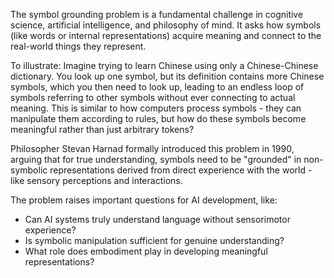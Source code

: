 The symbol grounding problem is a fundamental challenge in cognitive science, artificial intelligence, and philosophy of mind. It asks how symbols (like words or internal representations) acquire meaning and connect to the real-world things they represent.

To illustrate: Imagine trying to learn Chinese using only a Chinese-Chinese dictionary. You look up one symbol, but its definition contains more Chinese symbols, which you then need to look up, leading to an endless loop of symbols referring to other symbols without ever connecting to actual meaning. This is similar to how computers process symbols - they can manipulate them according to rules, but how do these symbols become meaningful rather than just arbitrary tokens?

Philosopher Stevan Harnad formally introduced this problem in 1990, arguing that for true understanding, symbols need to be "grounded" in non-symbolic representations derived from direct experience with the world - like sensory perceptions and interactions.

The problem raises important questions for AI development, like:
- Can AI systems truly understand language without sensorimotor experience?
- Is symbolic manipulation sufficient for genuine understanding?
- What role does embodiment play in developing meaningful representations?

